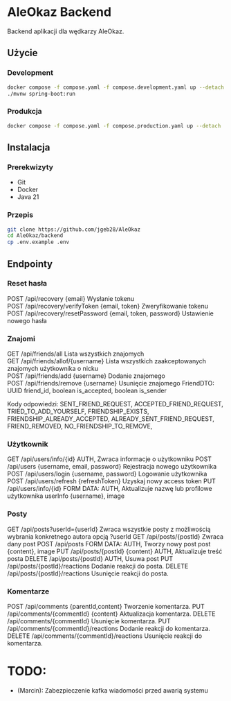 # AleOkaz Backend

Backend aplikacji dla wędkarzy AleOkaz.

## Użycie

### Development

```sh
docker compose -f compose.yaml -f compose.development.yaml up --detach
./mvnw spring-boot:run
```

### Produkcja

```sh
docker compose -f compose.yaml -f compose.production.yaml up --detach
```

## Instalacja

### Prerekwizyty

- Git
- Docker
- Java 21

### Przepis

```sh
git clone https://github.com/jgeb28/AleOkaz
cd AleOkaz/backend
cp .env.example .env
```

## Endpointy

### Reset hasła
POST /api/recovery                  {email}                     Wysłanie tokenu\
POST /api/recovery/verifyToken      {email, token}              Zweryfikowanie tokenu\
POST /api/recovery/resetPassword    {email, token, password}    Ustawienie nowego hasła

### Znajomi
GET  /api/friends/all                       Lista wszystkich znajomych\
GET  /api/friends/allof/{username}                       Lista wszystkich zaakceptowanych znajomych użytkownika o nicku\
POST /api/friends/add       {username}      Dodanie znajomego\
POST /api/friends/remove    {username}      Usunięcie znajomego
FriendDTO:
        UUID friend_id,
        boolean is_accepted,
        boolean is_sender

Kody odpowiedzi: 
        SENT_FRIEND_REQUEST,
        ACCEPTED_FRIEND_REQUEST,
        TRIED_TO_ADD_YOURSELF,
        FRIENDSHIP_EXISTS,
        FRIENDSHIP_ALREADY_ACCEPTED,
        ALREADY_SENT_FRIEND_REQUEST,
        FRIEND_REMOVED,
        NO_FRIENDSHIP_TO_REMOVE,

### Użytkownik
GET     /api/users/info/{id}                                   AUTH, Zwraca informacje o użytkowniku
POST    /api/users             {username, email, password}     Rejestracja nowego użytkownika\
POST    /api/users/login       {username, password}            Logowanie użytkownika\
POST    /api/users/refresh     {refreshToken}                  Uzyskaj nowy access token
PUT     /api/users/info/{id}   FORM DATA:                      AUTH, Aktualizuje nazwę lub profilowe użytkownika
                                    userInfo {username},
                                    image

### Posty
GET     /api/posts?userId={userId}                             Zwraca wszystkie posty z możliwością wybrania konkretnego autora opcją ?userId
GET     /api/posts/{postId}                                    Zwraca dany post
POST    /api/posts             FORM DATA:                      AUTH, Tworzy nowy post
                                    post {content},
                                    image
PUT     /api/posts/{postId}    {content}                       AUTH, Aktualizuje treść posta
DELETE  /api/posts/{postId}                                    AUTH, Usuwa post
PUT     /api/posts/{postId}/reactions                          Dodanie reakcji do posta.
DELETE  /api/posts/{postId}/reactions                          Usunięcie reakcji do posta.

### Komentarze
POST    /api/comments                   {parentId,content}     Tworzenie komentarza.
PUT     /api/comments/{commentId}       {content}              Aktualizacja komentarza.
DELETE  /api/comments/{commentId}                              Usunięcie komentarza.
PUT     /api/comments/{commentId}/reactions                    Dodanie reakcji do komentarza.
DELETE  /api/comments/{commentId}/reactions                    Usunięcie reakcji do komentarza.

# TODO:
- (Marcin): Zabezpieczenie kafka wiadomości przed awarią systemu
